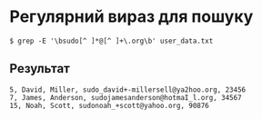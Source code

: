 # Регулярний вираз для пошуку
```
$ grep -E '\bsudo[^ ]*@[^ ]+\.org\b' user_data.txt
```

## Результат
```
5, David, Miller, sudo_david+-millersell@ya2hoo.org, 23456
7, James, Anderson, sudojamesanderson@hotmaI_l.org, 34567
15, Noah, Scott, sudonoah_+scott@yahoo.org, 90876
```